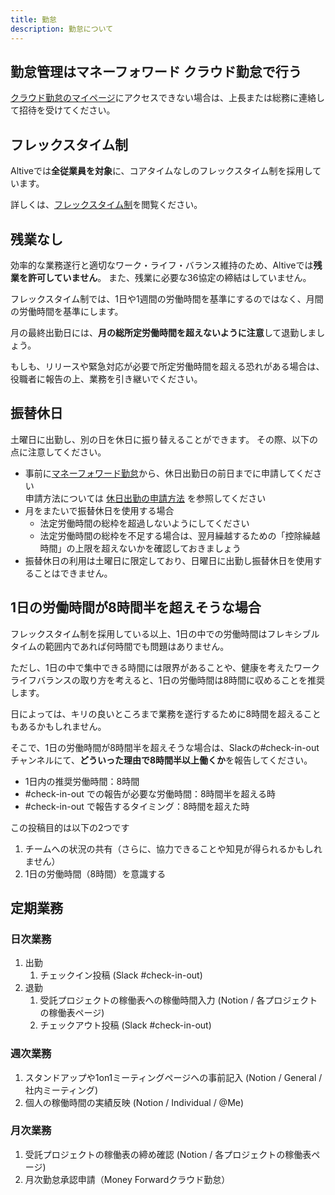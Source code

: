 ```yaml
---
title: 勤怠
description: 勤怠について
---
```

## 勤怠管理はマネーフォワード クラウド勤怠で行う

[クラウド勤怠のマイページ](https://attendance.moneyforward.com/my_page)にアクセスできない場合は、上長または総務に連絡して招待を受けてください。

## フレックスタイム制

Altiveでは**全従業員を対象**に、コアタイムなしのフレックスタイム制を採用しています。

詳しくは、[フレックスタイム制](/attendance/flextime/)を閲覧ください。

## 残業なし

効率的な業務遂行と適切なワーク・ライフ・バランス維持のため、Altiveでは**残業を許可していません**。
また、残業に必要な36協定の締結はしていません。

フレックスタイム制では、1日や1週間の労働時間を基準にするのではなく、月間の労働時間を基準にします。

月の最終出勤日には、**月の総所定労働時間を超えないように注意**して退勤しましょう。 

もしも、リリースや緊急対応が必要で所定労働時間を超える恐れがある場合は、役職者に報告の上、業務を引き継いでください。

## 振替休日
土曜日に出勤し、別の日を休日に振り替えることができます。
その際、以下の点に注意してください。

- 事前に[マネーフォワード勤怠](https://attendance.moneyforward.com/my_page)から、休日出勤日の前日までに申請してください  
申請方法については [休日出勤の申請方法](https://biz.moneyforward.com/support/attendance/guide/workflows2/workflows02.html#ttl028:~:text=%E3%81%A6%E3%81%8F%E3%81%A0%E3%81%95%E3%81%84%E3%80%82-,%E6%8C%AF%E6%9B%BF%E4%BC%91%E6%97%A5%E3%82%92%E5%8F%96%E5%BE%97%E3%81%99%E3%82%8B%E5%A0%B4%E5%90%88,-%E4%BC%91%E6%97%A5%E5%87%BA%E5%8B%A4%E3%81%AE) を参照してください
- 月をまたいで振替休日を使用する場合
  - 法定労働時間の総枠を超過しないようにしてください
  - 法定労働時間の総枠を不足する場合は、翌月繰越するための「控除繰越時間」の上限を超えないかを確認しておきましょう
- 振替休日の利用は土曜日に限定しており、日曜日に出勤し振替休日を使用することはできません。

## 1日の労働時間が8時間半を超えそうな場合

フレックスタイム制を採用している以上、1日の中での労働時間はフレキシブルタイムの範囲内であれば何時間でも問題はありません。

ただし、1日の中で集中できる時間には限界があることや、健康を考えたワークライフバランスの取り方を考えると、1日の労働時間は8時間に収めることを推奨します。

日によっては、キリの良いところまで業務を遂行するために8時間を超えることもあるかもしれません。

そこで、1日の労働時間が8時間半を超えそうな場合は、Slackの#check-in-outチャンネルにて、**どういった理由で8時間半以上働くか**を報告してください。

- 1日内の推奨労働時間：8時間
- #check-in-out での報告が必要な労働時間：8時間半を超える時
- #check-in-out で報告するタイミング：8時間を超えた時

この投稿目的は以下の2つです

1. チームへの状況の共有（さらに、協力できることや知見が得られるかもしれません）
1. 1日の労働時間（8時間）を意識する


## 定期業務

### 日次業務

1. 出勤
    1. チェックイン投稿 (Slack #check-in-out)
1. 退勤
    1. 受託プロジェクトの稼働表への稼働時間入力 (Notion / 各プロジェクトの稼働表ページ)
    1. チェックアウト投稿 (Slack #check-in-out)

### 週次業務

1. スタンドアップや1on1ミーティングページへの事前記入 (Notion / General / 社内ミーティング)
1. 個人の稼働時間の実績反映 (Notion / Individual / @Me)

### 月次業務

1. 受託プロジェクトの稼働表の締め確認 (Notion / 各プロジェクトの稼働表ページ)
1. 月次勤怠承認申請（Money Forwardクラウド勤怠）
